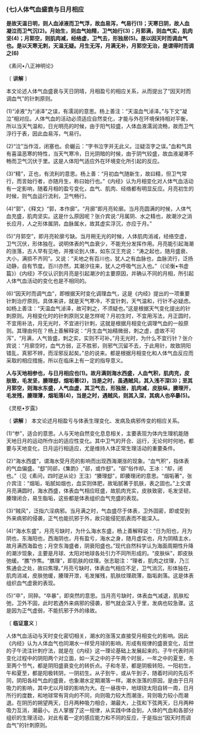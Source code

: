### (七)人体气血盛衰与日月相应

**是故天温日明，则人血淖液而卫气浮，故血易泻，气易行(1)；天寒日阴，故人血凝泣而卫气沉(2)。月始生，则血气始精，卫气始行(3)；月郭满，则血气实，肌肉坚(4)；月郭空，则肌肉减，经络虚，卫气去，形独居(5)。是以因天时而调血气也。是以天寒无刺，天温无疑。月生无泻，月满无补，月郭空无治，是谓得时而调之(6)**

《素问•八正神明论》

〔 **讲解** 〕

本文论述人体气血盛衰与天日阴晴，月相盈亏的相应关系，从而提出了“因天时而调血气”的针刺原则。

(1)“淖液”为“淖泽”之误，有濡润的意思。杨上善注：“天温血气淖泽。”与下文“凝泣”相对应。人体气血的活动必须适应自然变化，才能与外在环境保持相对平衡，所以当天气温和，日光明亮的时候，由于阳气较盛，人体血液濡润流畅，故而卫气浮行于表，因此血易泻，气易行。

(2)“泣”当作沍，闭塞也。俞樾云：“字书泣字并无此义。泣疑沍字之误。”血和气具有喜温恶寒的特性，当天气寒冷，日光阴暗的时候，由于阴气较盛，故血液凝滞不畅而卫气沉伏于里。这是人体阳气适应外在环境变化所引起的反应。

(3)“精”，正也，有流利的意思。杨上善：“月初血气随新生，故曰精，但卫气常行，而言始行者，亦随月生，称曰始行也。”《内经》认为月相变化对人体气血活动有一定影响，随着月相的盈亏变化，血气、肌肉、经络都有明显反应。月亮初生的时候，则气血运行流利，卫气畅行。

(4)“郭”，《释文》“郭，本作廓”。“月廓”即月亮轮廓。当月亮圆满的时候，人体气血充盛，肌肉坚实。这是什么原因呢？张介宾说:“月属阴、水之精也，故潮汐之消长应月，人之形体属阴，血脉属水，故其虚实浮沉，亦应于月。”

(5)“月郭空”，即月亮轮廓亏缺。当月朔无光的时候，人体肌肉消减，经络空虚，卫气沉伏，形体独在。说明体表的气血衰少，不能充分发挥作用。月亮能引起海潮的涨落，古人早有见地，并推论到人体，如东汉王充说：“涛之起也，随月盛衰、大小，满损不齐同”。又说：“夫地之有百川也，犹人之有血脉也，血脉流行，泛扬动静，自有节度。百川亦然，其潮汐往来，犹人之呼吸气出入也。”（《论衡•书虚篇》）《内经》不仅认识到月亮是引起潮汐的主要原因，并确认不同的月相，所引起人体气血活动的变化也是不相同的。

(6)“因天时而调气血”，即根据天时变化调理血气，这是《内经》提出的一项重要针刺治疗原则。具体来讲，就是天气寒冷，不宜针刺，天气温和，行针不必疑虑。如杨上善注：“天温血气淖泽，故可刺之，不须疑也。”这是根据天气变化提出的针刺原则。月相变化时的针刺原则又是怎样呢？月初生时，不宜用泻法，月正圆时，不宜用补法，月无光时，不宜进行针刺，这就是根据月相变化调理气血的一般原则。其理由何在？杨上善解释说：“月生血气始精微弱，刺之虚，虚故不可泻”，“月满，人气皆盛，刺之实，实则不可补。”月无光时，为什么不宜行针？张介宾说：“月廓空时，血气方弱，正不胜邪，则邪气沉留不去，于此用针，故致阴阳错乱，真邪不辨，而淫邪反起矣。”总的说来。都是根据月相变化和人体气血反应而采取的相应措施，所以在临床上有一定的指导意义。

**人与天地相参也，与日月相应也(1)。故月满则海水西盛，人血气积，肌肉充，皮肤致，毛发坚，腠理郄，烟垢著(2)，当是之时，虽遇贼风，其入浅不深(3)；至其月郭空，则海水东盛，人气血虚，其卫气去，形独居，肌肉减，皮肤纵，腠理开，毛发残，腠理薄，烟垢落(4)，当是之时，遇贼风，则其入深，其病人也卒暴(5)。**

《灵枢•岁露》

〔 **讲解** 〕 本文论述月相盈亏与体表生理变化、发病及病邪传变的相应关系。

(1)“参”，适合的意思。人与天地自然变化息息相关，主要表现为体内生理机能随天地日月的运动所作出的适应性变化。其中卫气的开合、运行，无论何时何地，都要与天地变化，日月运行相适应，尤是维持人体正常生理活动的重要条件。

(2)“海水西盛”，谓海水受月亮的影响而出现西海潮涨的现象。“血气积”，指体表的气血偏盛。“郄”同郤，《集韵》,“郤，或作郄”。“郤”俗作却。王冰：“却，闭也。”（见《素问，四时逆从论》王注）“腠理郄”，即腠理闭的意思。“烟垢著”，张介宾注：“烟垢，垢腻如烟也，血实则体肥，故垢腻著于肌肤，表之固也。”上文谓月亮满圆时，海水西盛，体表血气相应旺盛，故肌肉充实，皮肤致密，毛发坚韧，腠理闭合，易生脂垢，这些都是体表组织血气充盛的表现。

(3)“贼风”，泛指六淫病邪。当月满之时，气血盛尽于体表，卫外固密，即或受到外来病邪的侵袭，正气也能抗邪于外，故只能侵犯肌表而不能深入。

(4)“海水东盛”，月亮亏缺时，为什么海水东盛，杨上善解释说：“日为阳也，月为阴也，东海阳也，西海阴也，月有盈亏，海水之身，随月虚实也，月为阴精主水，故月满西海盈也；月空东海盛者，阴衰阳盛也。”现代自然科学认为海面周期性升降的潮汐现象，主要是月球、太阳对地球各处引力不同所形成的。“皮肤纵”，即皮肤弛缓。“膲”作焦。“膲理”，即肌肤的纹理。张志聪注：“理者，肌肉之纹理，乃三焦通会之处，故曰焦理。”月亮亏缺时，体表血气相应不足，卫气消沉，形体独在，肌肉消减，皮肤弛缓，腠理开泄，毛发摧残，肌肤纹理疏薄，脂垢剥落。这是体表组织血气虚衰的表现。

(5)“卒”，同猝。“卒暴”，即突然的意思。当月亮亏缺时，体表血气减退，肌肤松弛，卫外不固，此时若遇外来病邪的侵袭，邪气就会深入于里，发病也较急骤。这是因为正气虚弱，不能抗邪于外的缘故。

〔 **临证意义** 〕

人体气血活动与天时变化密切相关，潮水的涨落又直接受月相变化的影响。因此《内经》认为人体血气也同潮水一样受月球的影响，形成有规律的盛衰变化，后世的子午流注针刺疗法，就是在《内经》这一理论基础上发展起来的。子午代表时间变化过程中的阴阳两个对立面，如一天之中的子午两个时辰，一年之中的夏至，冬至两个节气，都是阴阳盛衰变化的转折点。子和冬至，都是阴极转阳，一阳初生，午和夏至，都是阳极转阴，一阴初生。从子到午，或从午到子，随着时间的先后不同，阴阳各经气血的盛衰，也象潮水定期潮落一样。潮水涨落的原因，是由于日月吸力的影响，其中尤以月球的影响为大。在一昼夜中，地球绕太阳自转一周，日月所行的度数，和地球常有背向的不同，向则吸力较大而潮涨，背则吸力较小而潮退。在阴历的朔望两天，日月两种吸力相合，潮最大，上弦和下弦两天，日月两种吸力互消，潮最小。古人掌握了这一规律，从实践中体会到，人体的气血和各部分组织的生理活动，对此有着一定的感应能力和不同的反应，于是指出“因天时而调血气”的针刺原则。

